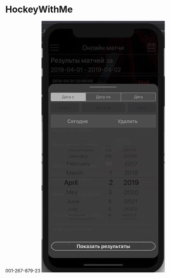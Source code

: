 # HockeyWithMe
001-267-879-23
![Image alt](https://github.com/skyworker12/Assets/raw/master/photo_2019-04-02_10-10-26.jpg)
